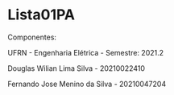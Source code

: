 # Lista01PA

Componentes:

UFRN - Engenharia Elétrica - Semestre: 2021.2

Douglas Wilian Lima Silva - 20210022410

Fernando Jose Menino da Silva - 20210047204